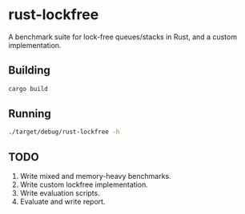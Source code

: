 # rust-lockfree
A benchmark suite for lock-free queues/stacks in Rust, and a custom implementation.

## Building
```bash
cargo build 
```

## Running
```bash
./target/debug/rust-lockfree -h
```

## TODO
1. Write mixed and memory-heavy benchmarks.
2. Write custom lockfree implementation.
3. Write evaluation scripts.
4. Evaluate and write report.

